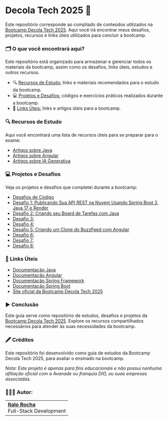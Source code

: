 # Decola Tech 2025 🧡

Este repositório corresponde ao compliado de conteúdos utilizados na [Bootcamp Decola Tech 2025](https://www.dio.me/bootcamp/decola-tech-2025). Aqui você irá encontrar meus desafios, projetos, recursos e links úteis utilizados para concluir a bootcamp.

### 🗂️ O que você encontrará aqui?
Este repositório está organizado para armazenar e gerenciar todos os materiais da bootcamp, assim como os desafios, links úteis, estudos e outros recursos.

- 🔍 [Recursos de Estudo:](https://github.com/ItaloRochaj/decola-tech-2025?tab=readme-ov-file#-recursos-de-estudo) links e materiais recomendados para o estudo da bootcamp.
- 💻 [Projetos e Desafios:](https://github.com/ItaloRochaj/decola-tech-2025?tab=readme-ov-file#-projetos-e-desafios) códigos e exercícios práticos realizados durante a bootcamp.
- 🔗 [Links Úteis:](https://github.com/ItaloRochaj/decola-tech-2025?tab=readme-ov-file#-links-%C3%BAteis) links e artigos úteis para a bootcamp.

### 🔍 Recursos de Estudo
Aqui você encontrará uma lista de recursos úteis para se preparar para o exame:
- [Artigos sobre Java]()
- [Artigos sobre Angular]()
- [Artigos sobre IA Generativa]()

### 💻 Projetos e Desafios  
Veja os projetos e desafios que completei durante a bootcamp:
- [Desafios de Código](C:\Users\italo\Documents\GitHub\decola-tech-2025\desafio1-ApiRest)
- [Desafio 1: Publicando Sua API REST na Nuvem Usando Spring Boot 3, Java 17 e Render](https://github.com/ItaloRochaj/decola-tech-2025/tree/main/desafio1-ApiRest)
- [Desafio 2: Criando seu Board de Tarefas com Java](https://github.com/ItaloRochaj/decola-tech-2025/tree/main/desafio2-BoardTasks)
- [Desafio 3: ]()
- [Desafio 4: ]()
- [Desafio 5: 
Criando um Clone do BuzzFeed com Angular](https://github.com/ItaloRochaj/decola-tech-2025/tree/main/desafio5-BuzzFeed)
- [Desafio 6: ]()
- [Desafio 7: ]()
- [Desafio 8: ]()

### 🔗 Links Úteis
- [Documentação Java](https://docs.oracle.com/en/java/)
- [Documentação Angular](https://angular.dev/overview)
- [Documentação Spring Framework](https://docs.spring.io/spring-framework/reference/index.html)
- [Documentação Spring Boot](https://docs.spring.io/spring-boot/documentation.html)
- [Site oficial da Bootcamp Decola Tech 2025](https://www.dio.me/bootcamp/decola-tech-2025)

### ▶️ Conclusão
Este guia serve como repositório de estudos, desafios e projetos da [Bootcamp Decola Tech 2025](https://www.dio.me/bootcamp/decola-tech-2025). Explore os recursos compartilhados necessários para atender às suas necessidades da bootcamp.

### 🖋️ Créditos
Este repositório foi desenvolvido como guia de estudos da Bootcamp Decola Tech 2025, para avaliar o ensinado na bootcamp.

*Nota: Este projeto é apenas para fins educacionais e não possui nenhuma afiliação oficial com a Avanade ou franquia DIO, ou suas empresas associadas.*

### 👨🏻‍💻 Autor:
<table style="border=0">
  <tr>
    <td align="left">
      <a href="https://github.com/ItaloRochaj">
        <span><b>Italo Rocha</b></span>
      </a>
      <br>
      <span>Full-Stack Development</span>
    </td>
  </tr>
</table>
